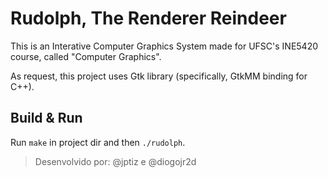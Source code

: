 Rudolph, The Renderer Reindeer
==============================

This is an Interative Computer Graphics System made for UFSC's INE5420 course,
called "Computer Graphics".

As request, this project uses Gtk library (specifically, GtkMM binding for
C++).

Build & Run
-----------

Run `make` in project dir and then `./rudolph`.

> Desenvolvido por: @jptiz e @diogojr2d

